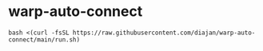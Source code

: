 # warp-auto-connect
```bash <(curl -fsSL https://raw.githubusercontent.com/diajan/warp-auto-connect/main/run.sh)```
